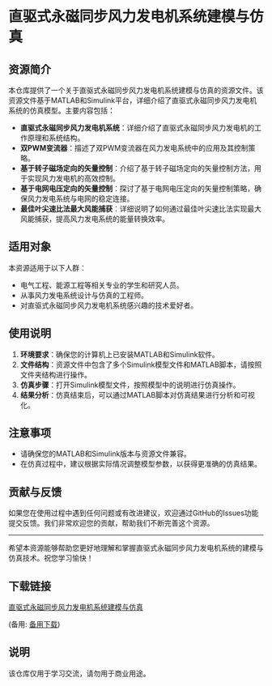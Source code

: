 # 直驱式永磁同步风力发电机系统建模与仿真

## 资源简介

本仓库提供了一个关于直驱式永磁同步风力发电机系统建模与仿真的资源文件。该资源文件基于MATLAB和Simulink平台，详细介绍了直驱式永磁同步风力发电机系统的仿真模型。主要内容包括：

- **直驱式永磁同步风力发电机系统**：详细介绍了直驱式永磁同步风力发电机的工作原理和系统结构。
- **双PWM变流器**：描述了双PWM变流器在风力发电系统中的应用及其控制策略。
- **基于转子磁场定向的矢量控制**：介绍了基于转子磁场定向的矢量控制方法，用于实现风力发电机的高效控制。
- **基于电网电压定向的矢量控制**：探讨了基于电网电压定向的矢量控制策略，确保风力发电系统与电网的稳定连接。
- **最佳叶尖速比法最大风能捕获**：详细说明了如何通过最佳叶尖速比法实现最大风能捕获，提高风力发电系统的能量转换效率。

## 适用对象

本资源适用于以下人群：

- 电气工程、能源工程等相关专业的学生和研究人员。
- 从事风力发电系统设计与仿真的工程师。
- 对直驱式永磁同步风力发电机系统感兴趣的技术爱好者。

## 使用说明

1. **环境要求**：确保您的计算机上已安装MATLAB和Simulink软件。
2. **文件结构**：资源文件中包含了多个Simulink模型文件和MATLAB脚本，请按照文件夹结构进行操作。
3. **仿真步骤**：打开Simulink模型文件，按照模型中的说明进行仿真操作。
4. **结果分析**：仿真结束后，可以通过MATLAB脚本对仿真结果进行分析和可视化。

## 注意事项

- 请确保您的MATLAB和Simulink版本与资源文件兼容。
- 在仿真过程中，建议根据实际情况调整模型参数，以获得更准确的仿真结果。

## 贡献与反馈

如果您在使用过程中遇到任何问题或有改进建议，欢迎通过GitHub的Issues功能提交反馈。我们非常欢迎您的贡献，帮助我们不断完善这个资源。

---

希望本资源能够帮助您更好地理解和掌握直驱式永磁同步风力发电机系统的建模与仿真技术。祝您学习愉快！

## 下载链接
[直驱式永磁同步风力发电机系统建模与仿真](https://pan.quark.cn/s/79877422473b) 

(备用: [备用下载](https://pan.baidu.com/s/12LI1p1iMTSGfIJdJhVlSOg?pwd=1234))

## 说明

该仓库仅用于学习交流，请勿用于商业用途。
